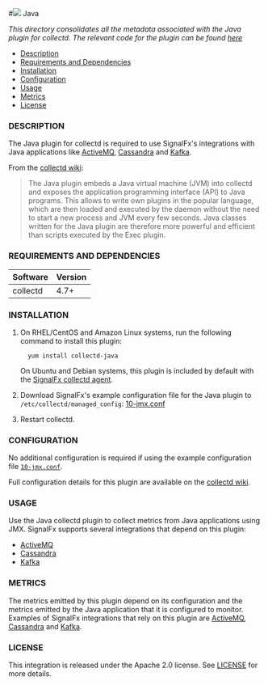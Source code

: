 #![](https://github.com/signalfx/integrations/blob/master/collectd-java/img/integrations_java.png) Java

_This directory consolidates all the metadata associated with the Java plugin for collectd. The relevant code for the plugin can be found [here](https://github.com/signalfx/collectd/blob/master/src/java.c)_

- [Description](#description)
- [Requirements and Dependencies](#requirements-and-dependencies)
- [Installation](#installation)
- [Configuration](#configuration)
- [Usage](#usage)
- [Metrics](#metrics)
- [License](#license)

### DESCRIPTION

The Java plugin for collectd is required to use SignalFx's integrations with Java applications like [ActiveMQ](../collectd-activemq), [Cassandra](../collectd-cassandra) and [Kafka](../collectd-kafka).

From the [collectd wiki](https://collectd.org/wiki/index.php/Plugin:Java):

> The Java plugin embeds a Java virtual machine (JVM) into collectd and exposes the application programming interface (API) to Java programs. This allows to write own plugins in the popular language, which are then loaded and executed by the daemon without the need to start a new process and JVM every few seconds. Java classes written for the Java plugin are therefore more powerful and efficient than scripts executed by the Exec plugin.

### REQUIREMENTS AND DEPENDENCIES

| Software  | Version        |
|-----------|----------------|
| collectd  | 4.7+ |

### INSTALLATION

1. On RHEL/CentOS and Amazon Linux systems, run the following command to install this plugin:

         yum install collectd-java
         
    On Ubuntu and Debian systems, this plugin is included by default with the [SignalFx collectd agent](../collectd). 

1. Download SignalFx's example configuration file for the Java plugin to `/etc/collectd/managed_config`: [10-jmx.conf](https://github.com/signalfx/integrations/blob/master/collectd-java/10-jmx.conf)

1. Restart collectd. 

### CONFIGURATION

No additional configuration is required if using the example configuration file [`10-jmx.conf`](./10-jmx.conf).

Full configuration details for this plugin are available on the [collectd wiki](https://collectd.org/wiki/index.php/Plugin:Java).

### USAGE

Use the Java collectd plugin to collect metrics from Java applications using JMX. SignalFx supports several integrations that depend on this plugin:

* [ActiveMQ](https://github.com/signalfx/integrations/tree/master/collectd-activemq) 
* [Cassandra](https://github.com/signalfx/integrations/tree/master/collectd-cassandra)
* [Kafka](https://github.com/signalfx/integrations/tree/master/collectd-kafka)

### METRICS

The metrics emitted by this plugin depend on its configuration and the metrics emitted by the Java application that it is configured to monitor. Examples of SignalFx integrations that rely on this plugin are [ActiveMQ](../collectd-activemq), [Cassandra](../collectd-cassandra) and [Kafka](../collectd-kafka).

### LICENSE

This integration is released under the Apache 2.0 license. See [LICENSE](./LICENSE) for more details.
